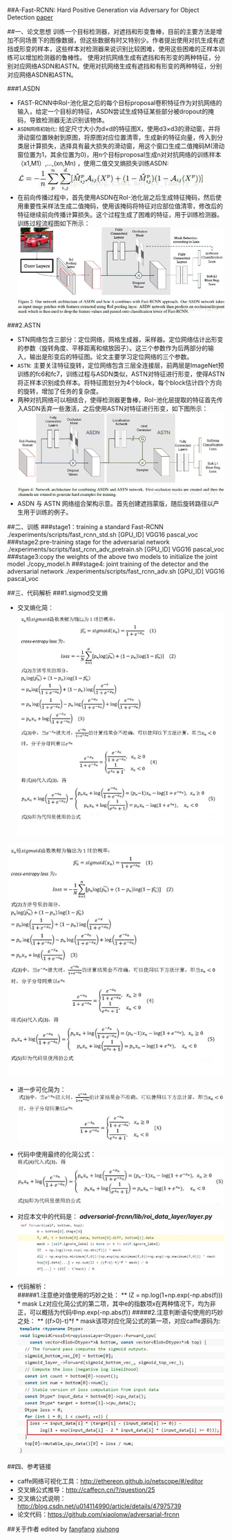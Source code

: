 ##A-Fast-RCNN: Hard Positive Generation via Adversary for Object Detection
[paper](https://arxiv.org/abs/1704.03414)



##一、论文思想
    训练一个目标检测器，对遮挡和形变鲁棒，目前的主要方法是增加不同场景下的图像数据，但这些数据有时又特别少。作者提出使用对抗生成有遮挡或形变的样本，这些样本对检测器来说识别比较困难，使用这些困难的正样本训练可以增加检测器的鲁棒性。 使用对抗网络生成有遮挡和有形变的两种特征，分别对应网络ASDN和ASTN。使用对抗网络生成有遮挡和有形变的两种特征，分别对应网络ASDN和ASTN。


###1.ASDN
* FAST-RCNN中RoI-池化层之后的每个目标proposal卷积特征作为对抗网络的输入，给定一个目标的特征，ASDN尝试生成特征某些部分被dropout的掩码，导致检测器无法识别该物体。
* `ASDN网络初始化`:
给定尺寸大小为d×d的特征图X，使用d3×d3的滑动窗，并将滑动窗位置映射到原图，将原图对应位置清零，生成新的特征向量，传入到分类层计算损失，选择具有最大损失的滑动窗，用这个窗口生成二值掩码M(滑动窗位置为1，其余位置为0)，用n个目标proposal生成n对对抗网络的训练样本（x1,M1）,...,(xn,Mn) ，使用二值交叉熵损失训练ASDN: 
![cross_extropy](picture\cross_etropy.jpg)
* 在前向传播过程中，首先使用ASDN在RoI-池化层之后生成特征掩码，然后使用重要性采样法生成二值掩码，使用该掩码将特征对应部位值清零，修改后的特征继续前向传播计算损失。这个过程生成了困难的特征，用于训练检测器。训练过程流程图如下所示：
![ASDN](picture\ASDN.jpg)


###2.ASTN
* STN网络包含三部分：定位网络，网格生成器，采样器。定位网络估计出形变的参数（旋转角度、平移距离和缩放因子）。这三个参数作为后两部分的输入，输出是形变后的特征图。论文主要学习定位网络的三个参数。
* `ASTN`:
主要关注特征旋转，定位网络包含三层全连接层，前两层是ImageNet预训练的fc6和fc7，训练过程与ASDN类似，ASTN对特征进行形变，使得ASTN将正样本识别成负样本。将特征图划分为4个block，每个block估计四个方向的旋转，增加了任务的复杂度。
* 两种对抗网络可以相结合，使得检测器更鲁棒，RoI-池化层提取的特征首先传入ASDN丢弃一些激活，之后使用ASTN对特征进行形变，如下图所示：
![ASTNandASDN](picture\ASTNandASDN.jpg)
* ASDN 与 ASTN 网络组合架构示意。首先创建遮挡蒙版，随后旋转路径以产生用于训练的例子。

##二、训练
###stage1：training a standard Fast-RCNN
    ./experiments/scripts/fast_rcnn_std.sh  [GPU_ID]  VGG16 pascal_voc
###stage2:pre-training stage for the adversarial network
    ./experiments/scripts/fast_rcnn_adv_pretrain.sh  [GPU_ID]  VGG16 pascal_voc
###stage3:copy the weights of the above two models to initialize the joint model
    ./copy_model.h
###stage4: joint training of the detector and the adversarial network
    ./experiments/scripts/fast_rcnn_adv.sh  [GPU_ID]  VGG16 pascal_voc

##三、代码解析
###1.sigmod交叉熵
* 交叉熵化简：  
![交叉熵化简](picture/f1.jpg)  

 ![交叉熵化简](picture/f2.jpg)  

* 进一步可化简为：  
![交叉熵化简](picture/f3.jpg)  

* 代码中使用最终的化简公式：  
![交叉熵化简](picture/f4.jpg)  

* 对应本文中的代码是：  ***adversarial-frcnn/lib/roi_data_layer/layer.py***  
![代码1](picture/code1.jpg)
* 代码解析：  
#####1.注意绝对值使用的巧妙之处：
** lZ  = np.log(1+np.exp(-np.abs(f))) * mask
Lz对应化简公式的第二项，其中e的指数项x在两种情况下，均为非正，可以概括为代码中np.exp(-np.abs(f))
#####2.注意判断语句使用的巧妙之处：
** ((f>0)-t)*f * mask该项对应化简公式的第一项，对应caffe源码为:  
![代码2](picture/code2.jpg)

##四、参考链接
* caffe网络可视化工具：http://ethereon.github.io/netscope/#/editor
* 交叉熵公式推导：http://caffecn.cn/?/question/25
* 交叉熵公式说明：http://blog.csdn.net/u014114990/article/details/47975739
* 论文代码：https://github.com/xiaolonw/adversarial-frcnn  

##关于作者
edited by [fangfang](https://github.com/orgs/hustcv/people/galaxy-fangfang) [xiuhong](https://github.com/orgs/hustcv/people/summerZXH)
